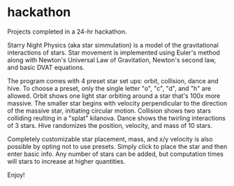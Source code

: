 # hackathon
Projects completed in a 24-hr hackathon.

Starry Night Physics (aka star simmulation) is a model of the gravitational interactions of stars.
Star movement is implemented using Euler's method along with Newton's Universal Law of Gravitation, Newton's second law, and basic DVAT equations.

The program comes with 4 preset star set ups: orbit, collision, dance and hive.
To choose a preset, only the single letter "o", "c", "d", and "h" are allowed.
Orbit shows one light star orbiting around a star that's 100x more massive.
The smaller star begins with velocity perpendicular to the direction of the massive star, initiating circular motion.
Collision shows two stars colliding reulting in a "splat" kilanova.
Dance shows the twirling interactions of 3 stars.
Hive randomizes the position, velocity, and mass of 10 stars.

Completely customizable star placement, mass, and x/y velocity is also possible by opting not to use presets.
Simply click to place the star and then enter basic info.
Any number of stars can be added, but computation times will stars to increase at higher quantities.

Enjoy!
